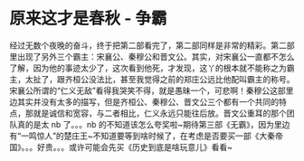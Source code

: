 # 原来这才是春秋 - 争霸

经过无数个夜晚的奋斗，终于把第二部看完了，第二部同样是非常的精彩。第二部里出现了另外三个霸主：宋襄公、秦穆公和晋文公。其实，对宋襄公一直都不怎么了解，因为他的事迹太少了，这次看到他死，才发现，这丫的根本就不能称之为霸主，太扯了，跟齐桓公没法比，甚至我觉得之前的郑庄公远比他配叫霸主的称号。宋襄公所谓的“仁义无敌”看得我哭笑不得，就是愚昧一个，可悲啊！秦穆公这部里边其实并没有太多的描写，但是齐桓公、秦穆公、晋文公三个都有一个共同的特点，那就是诚信和宽容，与二者相比，仁义永远只能往后放。晋文公重耳的那个团队真的是太 nb 了。。。nb 的不知道该怎么夸奖啦~期待第三部《无霸》，因为里边有“一鸣惊人”的楚庄王~不知道要等到啥时候了，在考虑是否要买一部《大秦帝国》。。。好贵。。。或许可能会先买《历史到底是啥玩意儿》看看~
